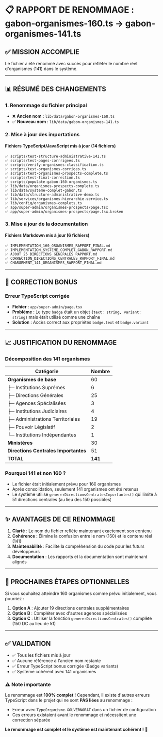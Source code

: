 # 📋 RAPPORT DE RENOMMAGE : gabon-organismes-160.ts → gabon-organismes-141.ts

## ✅ MISSION ACCOMPLIE

Le fichier a été renommé avec succès pour refléter le nombre réel d'organismes (141) dans le système.

---

## 📊 RÉSUMÉ DES CHANGEMENTS

### 1. **Renommage du fichier principal**
- ❌ **Ancien nom** : `lib/data/gabon-organismes-160.ts`  
- ✅ **Nouveau nom** : `lib/data/gabon-organismes-141.ts`

### 2. **Mise à jour des importations**

#### **Fichiers TypeScript/JavaScript mis à jour (14 fichiers)**
```
✅ scripts/test-structure-administrative-141.ts
✅ scripts/test-pages-corrrigees.ts
✅ scripts/verify-organismes-classification.ts
✅ scripts/test-organismes-corriges.ts
✅ scripts/test-organismes-prospects-complete.ts
✅ scripts/test-final-correction.ts
✅ scripts/populate-gabon-160-organismes.ts
✅ lib/data/organismes-prospects-complete.ts
✅ lib/data/systeme-complet-gabon.ts
✅ lib/data/structure-administrative-demo.ts
✅ lib/services/organismes-hierarchie.service.ts
✅ lib/config/organismes-complets.ts
✅ app/super-admin/organismes-prospects/page.tsx
✅ app/super-admin/organismes-prospects/page.tsx.broken
```

### 3. **Mise à jour de la documentation**

#### **Fichiers Markdown mis à jour (6 fichiers)**
```
✅ IMPLEMENTATION_160_ORGANISMES_RAPPORT_FINAL.md
✅ IMPLEMENTATION_SYSTEME_COMPLET_GABON_RAPPORT.md
✅ AJOUT_25_DIRECTIONS_GENERALES_RAPPORT.md
✅ CORRECTION_DIRECTIONS_CENTRALES_RAPPORT_FINAL.md
✅ CHARGEMENT_141_ORGANISMES_RAPPORT_FINAL.md
```

---

## 🔧 CORRECTION BONUS

### **Erreur TypeScript corrigée**
- **Fichier** : `app/super-admin/page.tsx`
- **Problème** : Le type `badge` était un objet `{text: string, variant: string}` mais était utilisé comme une chaîne
- **Solution** : Accès correct aux propriétés `badge.text` et `badge.variant`

---

## 📈 JUSTIFICATION DU RENOMMAGE

### **Décomposition des 141 organismes**

| Catégorie | Nombre |
|-----------|--------|
| **Organismes de base** | 60 |
| ├─ Institutions Suprêmes | 6 |
| ├─ Directions Générales | 25 |
| ├─ Agences Spécialisées | 3 |
| ├─ Institutions Judiciaires | 4 |
| ├─ Administrations Territoriales | 19 |
| ├─ Pouvoir Législatif | 2 |
| └─ Institutions Indépendantes | 1 |
| **Ministères** | 30 |
| **Directions Centrales Importantes** | 51 |
| **TOTAL** | **141** |

### **Pourquoi 141 et non 160 ?**
- Le fichier était initialement prévu pour 160 organismes
- Après consolidation, seulement 141 organismes ont été retenus
- Le système utilise `genererDirectionsCentralesImportantes()` qui limite à 51 directions centrales (au lieu des 150 possibles)

---

## ✨ AVANTAGES DE CE RENOMMAGE

1. **Clarté** : Le nom du fichier reflète maintenant exactement son contenu
2. **Cohérence** : Élimine la confusion entre le nom (160) et le contenu réel (141)
3. **Maintenabilité** : Facilite la compréhension du code pour les futurs développeurs
4. **Documentation** : Les rapports et la documentation sont maintenant alignés

---

## 🚀 PROCHAINES ÉTAPES OPTIONNELLES

Si vous souhaitez atteindre 160 organismes comme prévu initialement, vous pourriez :

1. **Option A** : Ajouter 19 directions centrales supplémentaires
2. **Option B** : Compléter avec d'autres agences spécialisées
3. **Option C** : Utiliser la fonction `genererDirectionsCentrales()` complète (150 DC au lieu de 51)

---

## ✅ VALIDATION

- ✅ Tous les fichiers mis à jour
- ✅ Aucune référence à l'ancien nom restante  
- ✅ Erreur TypeScript bonus corrigée (Badge variants)
- ✅ Système cohérent avec 141 organismes

### ⚠️ Note importante
Le renommage est **100% complet** ! Cependant, il existe d'autres erreurs TypeScript dans le projet qui ne sont **PAS liées** au renommage :
- Erreur avec `TypeOrganisme.GOUVERNORAT` dans un fichier de configuration
- Ces erreurs existaient avant le renommage et nécessitent une correction séparée

**Le renommage est complet et le système est maintenant cohérent !** 🎉
